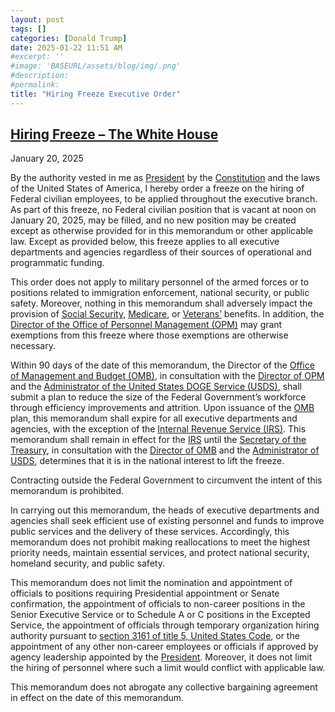```yaml
---
layout: post
tags: []
categories: [Donald Trump]
date: 2025-01-22 11:51 AM
#excerpt: ''
#image: 'BASEURL/assets/blog/img/.png'
#description:
#permalink:
title: "Hiring Freeze Executive Order"
---
```



## [Hiring Freeze – The White House](https://www.whitehouse.gov/presidential-actions/2025/01/hiring-freeze/)

January 20, 2025

By the authority vested in me as [President](https://www.whitehouse.gov/) by the [Constitution](https://constitution.congress.gov/) and the laws of the United States of America, I hereby order a freeze on the hiring of Federal civilian employees, to be applied throughout the executive branch.  As part of this freeze, no Federal civilian position that is vacant at noon on January 20, 2025, may be filled, and no new position may be created except as otherwise provided for in this memorandum or other applicable law.  Except as provided below, this freeze applies to all executive departments and agencies regardless of their sources of operational and programmatic funding.

This order does not apply to military personnel of the armed forces or to positions related to immigration enforcement, national security, or public safety.  Moreover, nothing in this memorandum shall adversely impact the provision of [Social Security](https://www.ssa.gov/), [Medicare](https://www.medicare.gov/), or [Veterans’](https://www.va.gov/) benefits.  In addition, the [Director of the Office of Personnel Management (OPM)](https://www.opm.gov/) may grant exemptions from this freeze where those exemptions are otherwise necessary.

Within 90 days of the date of this memorandum, the Director of the [Office of Management and Budget (OMB)](https://www.whitehouse.gov/omb/), in consultation with the [Director of OPM](https://www.opm.gov/) and the [Administrator of the United States DOGE Service (USDS)](https://www.usds.gov/), shall submit a plan to reduce the size of the Federal Government’s workforce through efficiency improvements and attrition.  Upon issuance of the [OMB](https://www.whitehouse.gov/omb/) plan, this memorandum shall expire for all executive departments and agencies, with the exception of the [Internal Revenue Service (IRS)](https://www.irs.gov/).  This memorandum shall remain in effect for the [IRS](https://www.irs.gov/) until the [Secretary of the Treasury](https://home.treasury.gov/), in consultation with the [Director of OMB](https://www.whitehouse.gov/omb/) and the [Administrator of USDS](https://www.usds.gov/), determines that it is in the national interest to lift the freeze.

Contracting outside the Federal Government to circumvent the intent of this memorandum is prohibited.

In carrying out this memorandum, the heads of executive departments and agencies shall seek efficient use of existing personnel and funds to improve public services and the delivery of these services.  Accordingly, this memorandum does not prohibit making reallocations to meet the highest priority needs, maintain essential services, and protect national security, homeland security, and public safety.

This memorandum does not limit the nomination and appointment of officials to positions requiring Presidential appointment or Senate confirmation, the appointment of officials to non-career positions in the Senior Executive Service or to Schedule A or C positions in the Excepted Service, the appointment of officials through temporary organization hiring authority pursuant to [section 3161 of title 5, United States Code](https://uscode.house.gov/view.xhtml?req=(title:5%20section:3161%20edition:prelim)), or the appointment of any other non-career employees or officials if approved by agency leadership appointed by the [President](https://www.whitehouse.gov/).  Moreover, it does not limit the hiring of personnel where such a limit would conflict with applicable law.

This memorandum does not abrogate any collective bargaining agreement in effect on the date of this memorandum.
